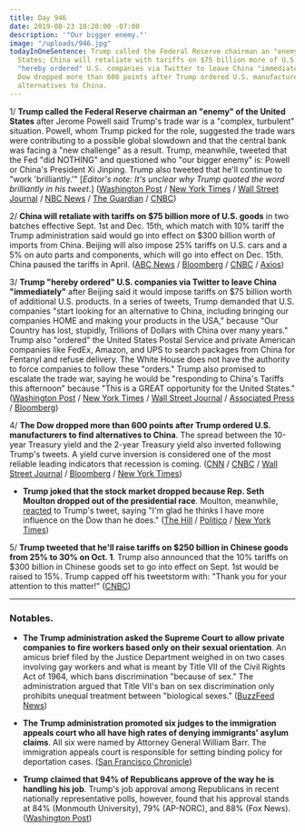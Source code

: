 ```yaml
---
title: Day 946
date: 2019-08-23 10:20:00 -07:00
description: '"Our bigger enemy."'
image: "/uploads/946.jpg"
todayInOneSentence: Trump called the Federal Reserve chairman an "enemy" of the United
  States; China will retaliate with tariffs on $75 billion more of U.S. goods; Trump
  "hereby ordered" U.S. companies via Twitter to leave China "immediately"; and the
  Dow dropped more than 600 points after Trump ordered U.S. manufacturers to find
  alternatives to China.
---
```


1/ **Trump called the Federal Reserve chairman an "enemy" of the United States** after Jerome Powell said Trump's trade war is a "complex, turbulent" situation. Powell, whom Trump picked for the role, suggested the trade wars were contributing to a possible global slowdown and that the central bank was facing a "new challenge" as a result. Trump, meanwhile, tweeted that the Fed "did NOTHING" and questioned who "our bigger enemy" is: Powell or China's President Xi Jinping. Trump also tweeted that he'll continue to "work 'brilliantly.'" \[*Editor's note: It's unclear why Trump quoted the word brilliantly in his tweet*.\] ([Washington Post](https://www.washingtonpost.com/business/2019/08/23/fed-chair-powell-vows-sustain-expansion-he-doesnt-commit-deep-interest-rate-cuts-trump-wants/) / [New York Times](https://www.nytimes.com/2019/08/23/business/powell-fed-interest-rates-trump.html) / [Wall Street Journal](https://www.wsj.com/articles/powell-says-fed-prepared-to-provide-stimulus-if-a-slowdown-hits-u-s-economy-11566568965) / [NBC News](https://www.nbcnews.com/politics/donald-trump/trump-slams-fed-chief-who-our-biggest-enemy-jay-powell-n1045786) / [The Guardian](https://www.theguardian.com/business/2019/aug/23/fed-chair-jerome-powell-trump-trade-policies-new-challenge) / [CNBC](https://www.cnbc.com/2019/08/23/trump-tweets-who-is-our-bigger-enemy-fed-chairman-powell-or-chinese-president-xi.html))

2/ **China will retaliate with tariffs on $75 billion more of U.S. goods** in two batches effective Sept. 1st and Dec. 15th, which match with 10% tariff the Trump administration said would go into effect on $300 billion worth of imports from China. Beijing will also impose 25% tariffs on U.S. cars and a 5% on auto parts and components, which will go into effect on Dec. 15th. China paused the tariffs in April. ([ABC News](https://abcnews.go.com/Politics/china-announces-tariffs-75-billion-us-goods-trump/story?id=65147062) / [Bloomberg](https://www.bloomberg.com/news/articles/2019-08-23/china-to-soon-unveil-tariffs-on-u-s-says-global-times-hu) / [CNBC](https://www.cnbc.com/2019/08/23/china-to-retaliate-with-new-tariffs-on-another-75-billion-worth-of-us-goods.html) / [Axios](https://www.axios.com/us-china-trade-war-retaliatory-tariffs-75-billion-cf123005-4e57-4b44-b616-0ce789c792cb.html))

3/ **Trump "hereby ordered" U.S. companies via Twitter to leave China "immediately"** after Beijing said it would impose tariffs on $75 billion worth of additional U.S. products. In a series of tweets, Trump demanded that U.S. companies "start looking for an alternative to China, including bringing our companies HOME and making your products in the USA," because "Our Country has lost, stupidly, Trillions of Dollars with China over many years." Trump also "ordered" the United States Postal Service and private American companies like FedEx, Amazon, and UPS to search packages from China for Fentanyl and refuse delivery. The White House does not have the authority to force companies to follow these "orders." Trump also promised to escalate the trade war, saying he would be "responding to China's Tariffs this afternoon" because "This is a GREAT opportunity for the United States." ([Washington Post](https://www.washingtonpost.com/business/2019/08/23/china-hits-us-with-tariffs-billion-worth-goods-reinstates-auto-levies-state-media-report/) / [New York Times](https://www.nytimes.com/2019/08/23/business/china-tariffs-trump.html) / [Wall Street Journal](https://www.wsj.com/articles/china-to-impose-tariffs-on-more-u-s-products-11566562931) / [Associated Press](https://apnews.com/84c8781157484f8ebb4c3f462f38e30d) / [Bloomberg](https://www.bloomberg.com/news/articles/2019-08-23/trump-asks-who-s-bigger-u-s-enemy-fed-s-powell-or-china-s-xi))

4/ **The Dow dropped more than 600 points after Trump ordered U.S. manufacturers to find alternatives to China**. The spread between the 10-year Treasury yield and the 2-year Treasury yield also inverted following Trump's tweets. A yield curve inversion is considered one of the most reliable leading indicators that recession is coming. ([CNN](https://www.cnn.com/2019/08/23/investing/dow-stock-market-today/index.html) / [CNBC](https://www.cnbc.com/2019/08/23/us-stocks-wall-street-monitors-speech-from-fed-chair-jerome-powell.html) / [Wall Street Journal](https://www.wsj.com/articles/global-stocks-rise-with-all-eyes-on-the-fed-11566547507) / [Bloomberg](https://www.bloomberg.com/news/articles/2019-08-22/asia-stocks-set-for-muted-start-as-powell-awaits-markets-wrap) / [New York Times](https://www.nytimes.com/2019/08/23/business/stocks-market-tariffs.html))

* **Trump joked that the stock market dropped because Rep. Seth Moulton dropped out of the presidential race**. Moulton, meanwhile, [reacted](https://twitter.com/daveweigel/status/1164976513705340928) to Trump's tweet, saying "I'm glad he thinks I have more influence on the Dow than he does." ([The Hill](https://thehill.com/homenews/administration/458591-trump-quips-that-stock-market-drop-following-his-tweets-is-because) / [Politico](https://www.politico.com/story/2019/08/23/seth-moulton-to-drop-out-of-2020-race-1472875) / [New York Times](https://www.nytimes.com/2019/08/23/us/politics/seth-moulton-2020-drop-out.html))

5/ **Trump tweeted that he'll raise tariffs on $250 billion in Chinese goods from 25% to 30% on Oct. 1**. Trump also announced that the 10% tariffs on $300 billion in Chinese goods set to go into effect on Sept. 1st would be raised to 15%. Trump capped off his tweetstorm with: "Thank you for your attention to this matter!" ([CNBC](https://www.cnbc.com/2019/08/23/trump-will-raise-tariff-rates-on-chinese-goods-in-response-to-trade-war-retaliation.html))

---

### Notables.

* **The Trump administration asked the Supreme Court to allow private companies to fire workers based only on their sexual orientation**. An amicus brief filed by the Justice Department weighed in on two cases involving gay workers and what is meant by Title VII of the Civil Rights Act of 1964, which bans discrimination "because of sex." The administration argued that Title VII's ban on sex discrimination only prohibits unequal treatment between "biological sexes." ([BuzzFeed News](https://www.buzzfeednews.com/article/dominicholden/trump-scotus-gay-workers))

* **The Trump administration promoted six judges to the immigration appeals court who all have high rates of denying immigrants' asylum claims**. All six were named by Attorney General William Barr. The immigration appeals court is responsible for setting binding policy for deportation cases. ([San Francisco Chronicle](https://www.sfchronicle.com/politics/article/AG-William-Barr-promotes-immigration-judges-with-14373344.php))

* **Trump claimed that 94% of Republicans approve of the way he is handling his job**. Trump's job approval among Republicans in recent nationally representative polls, however, found that his approval stands at 84% (Monmouth University), 79% (AP-NORC), and 88% (Fox News). ([Washington Post](https://www.washingtonpost.com/politics/trump-claims-higher-job-approval-among-republicans-than-recent-polls-have-found/2019/08/23/0e6c68c8-c599-11e9-9986-1fb3e4397be4_story.html))
